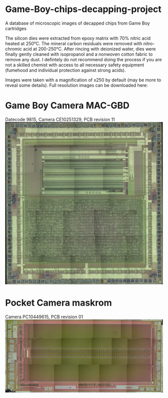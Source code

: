 # Game-Boy-chips-decapping-project
A database of microscopic images of decapped chips from Game Boy cartridges

The silicon dies were extracted from epoxy matrix with 70% nitric acid heated at 250°C. The mineral carbon residuals were removed with nitro-chromic acid at 200-250°C. After rincing with deionized water, dies were finally gently cleaned with isopropanol and a nonwoven cotton fabric to remove any dust. I defintely do not recommend doing the process if you are not a skilled chemist with access to all necessary safety equipment (fumehood and individual protection against strong acids). 

Images were taken with a magnification of x250 by default (may be more to reveal some details). 
Full resolution images can be downloaded here: 

# Game Boy Camera MAC-GBD
Datecode 9815, Camera CE10251329, PCB revision 11
![MAC-GBD](https://github.com/Raphael-Boichot/Game-Boy-chips-decapping-project/blob/main/Game%20Boy%20Camera%20MAC-GBD-preview.png)

# Pocket Camera maskrom
Camera PC10449615, PCB revision 01
![Pocket Camera Maskrom](https://github.com/Raphael-Boichot/Game-Boy-chips-decapping-project/blob/main/Game%20Boy%20Camera%20maskrom-preview.png)
